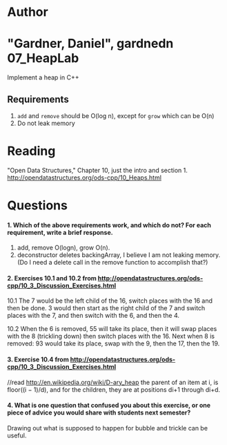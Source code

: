 Author
==========
"Gardner, Daniel", gardnedn
07_HeapLab
==============

Implement a heap in C++

Requirements
------------

1. `add` and `remove` should be O(log n), except for `grow` which can be O(n)
2. Do not leak memory

Reading
=======
"Open Data Structures," Chapter 10, just the intro and section 1. http://opendatastructures.org/ods-cpp/10_Heaps.html

Questions
=========

#### 1. Which of the above requirements work, and which do not? For each requirement, write a brief response.

1. add, remove O(logn), grow O(n).
2. deconstructor deletes backingArray, I believe I am not leaking memory. (Do I need a delete call in the remove function to accomplish that?)

#### 2. Exercises 10.1 and 10.2 from http://opendatastructures.org/ods-cpp/10_3_Discussion_Exercises.html
10.1 The 7 would be the left child of the 16, switch places with the 16 and then be done. 3 would then start as the right child of the 7 and switch places with the 7, and then switch with the 6, and then the 4.

10.2 When the 6 is removed, 55 will take its place, then it will swap places with the 8 (trickling down) then switch places with the 16. Next when 8 is removed: 93 would take its place, swap with the 9, then the 17, then the 19.

#### 3. Exercise 10.4 from http://opendatastructures.org/ods-cpp/10_3_Discussion_Exercises.html
//read http://en.wikipedia.org/wiki/D-ary_heap
the parent of an item at i, is floor((i − 1)/d), and for the children, they are at positions di+1 through di+d. 

#### 4. What is one question that confused you about this exercise, or one piece of advice you would share with students next semester?

Drawing out what is supposed to happen for bubble and trickle can be useful.
